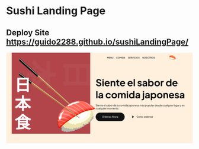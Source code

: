 # Sushi Landing Page

## Deploy Site https://guido2288.github.io/sushiLandingPage/

![](./assets/print.png)


